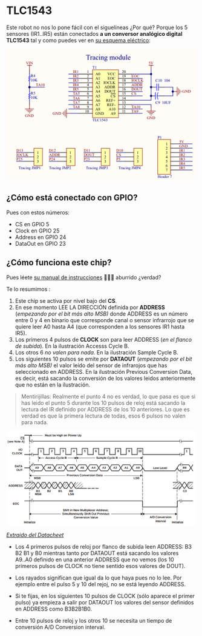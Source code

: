 # TLC1543
Este robot no nos lo pone fácil con el siguelíneas ¿Por qué? Porque los 5 sensores (IR1..IR5) están conectados **a un conversor analógico digital TLC1543** tal y como puedes ver en [su esquema eléctrico](https://www.waveshare.com/w/upload/b/b1/AlphaBot_Schematic.pdf):

![](/assets/tlc1543-1.png)

## ¿Cómo está conectado con GPIO?
Pues con estos números:
* CS  en GPIO 5
* Clock en GPIO 25
* Address en GPIO 24
* DataOut en GPIO 23

## ¿Cómo funciona este chip?
Pues léete [su manual de instrucciones](https://www.ti.com/lit/ds/symlink/tlc1543.pdf) 🥱🥱😴 aburrido ¿verdad?

Te lo resumimos :

1. Este chip se activa por nivel bajo del **CS**.
1. En ese momento LEE LA DIRECCIÓN definida por **ADDRESS** (_empezando por el bit más alto MSB)_ donde ADDRESS es un número entre 0 y 4 en binario que corresponde canal o sensor infrarrojo que se quiere leer A0 hasta A4 (que corresponden a los sensores IR1 hasta IR5).
1. Los primeros 4 pulsos de **CLOCK** son para leer ADDRESS (_en el flanco de subida_). En la ilustración Accesss Cycle B.
1. Los otros 6 _no valen para nada_. En la ilustración Sample Cycle B.
1. Los siguientes 10 pulsos se emite por **DATAOUT** (_empezando por el bit más alto MSB)_ el valor leído del sensor de infrarojos que has seleccionado en ADDRESS. En la ilustración Previous Conversion Data, es decir, está sacando la conversión de los valores leidos anteriormente que no están en la ilustración.

>Mentirijillas:
Realmente el punto 4 no es verdad, lo que pasa es que si has leido el punto 5 durante los 10 pulsos de reloj está sacando la lectura del IR definido por ADDRESS de los 10 anteriores. Lo que es verdad es que la primera lectura de todas, esos 6 pulsos no valen para nada.



![](/assets/tlc1543-2.png)

*[Extraido del Datacheet](https://www.ti.com/lit/ds/symlink/tlc1543.pdf)*

* Los 4 primeros pulsos de reloj por flanco de subida leen ADDRESS: B3 B2 B1 y B0 mientras tanto por DATAOUT está sacando los valores A9..A0 definido en una anterior ADDRESS que no vemos (los 10 primeros pulsos de CLOCK no tiene sentido esos valores de DOUT).

* Los rayados significan que igual da lo que haya pues no lo lee. Por ejemplo entre el pulso 5 y 10 del rejoj, no se está leyendo ADDRESS.

* Si te fijas, en los siguientes 10 pulsos de CLOCK (sólo aparece el primer pulso) ya empieza a salir por DATAOUT los valores del sensor definidos en ADDRESS como B3B2B1B0.

* Entre 10 pulsos de reloj y los otros 10 se necesita un tiempo de conversión A/D Conversion interval.
